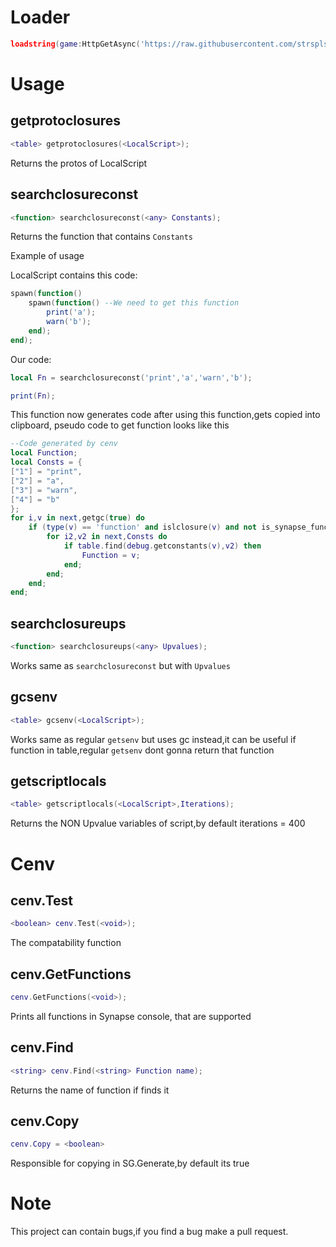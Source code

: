 # Loader
```lua
loadstring(game:HttpGetAsync('https://raw.githubusercontent.com/strsplspace/utils/main/cenv.lua'))();
```
# Usage

## getprotoclosures

```lua
<table> getprotoclosures(<LocalScript>);
```
Returns the protos of LocalScript

## searchclosureconst
```lua
<function> searchclosureconst(<any> Constants);
```
Returns the function that contains ``` Constants ```

Example of usage 

LocalScript contains this code:
```lua
spawn(function()
	spawn(function() --We need to get this function
		print('a');
		warn('b');
	end);
end);
```
Our code:
```lua
local Fn = searchclosureconst('print','a','warn','b');

print(Fn);
```

This function now generates code after using this function,gets copied into clipboard, pseudo code to get function looks like this

```lua
--Code generated by cenv
local Function;
local Consts = {
["1"] = "print",
["2"] = "a",
["3"] = "warn",
["4"] = "b"
};
for i,v in next,getgc(true) do
    if (type(v) == 'function' and islclosure(v) and not is_synapse_function(v)) then
        for i2,v2 in next,Consts do
            if table.find(debug.getconstants(v),v2) then
                Function = v;
            end;
        end;
    end;
end;
```

## searchclosureups
```lua
<function> searchclosureups(<any> Upvalues);
```
Works same as ```searchclosureconst``` but with ```Upvalues```

## gcsenv
```lua
<table> gcsenv(<LocalScript>);
```
Works same as regular ```getsenv``` but uses gc instead,it can be useful if function in table,regular ```getsenv``` dont gonna return that function

## getscriptlocals
```lua
<table> getscriptlocals(<LocalScript>,Iterations);
```
Returns the NON Upvalue variables of script,by default iterations = 400

# Cenv

## cenv.Test
```lua
<boolean> cenv.Test(<void>);
```
The compatability function

## cenv.GetFunctions
```lua
cenv.GetFunctions(<void>);
```
Prints all functions in Synapse console, that are supported

## cenv.Find
```lua
<string> cenv.Find(<string> Function name);
```
Returns the name of function if finds it

## cenv.Copy
```lua
cenv.Copy = <boolean>
```
Responsible for copying in SG.Generate,by default its true
# Note
This project can contain bugs,if you find a bug make a pull request.
